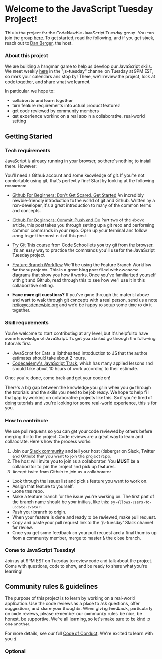# Welcome to the JavaScript Tuesday Project! 
This is the project for the CodeNewbie JavaScript Tuesday group. You can join the group [here](https://codenewbie.typeform.com/to/uwsWlZ). To get started, read the following, and if you get stuck, reach out to [Dan Berger](http://twitter.com/dsberger), the host.

### About this project
We are building a hangman game to help us develop our JavaScript skills. We meet weekly [here](https://codenewbie.typeform.com/to/uwsWlZ) in the "js-tuesday" channel on Tuesday at 9PM EST, so mark your calendars and stop by! There, we'll review the project, look at code together, and share what we learned. 

In particular, we hope to:

- collaborate and learn together
- turn feature requirements into actual product features!
- get code reviewed by community members
- get experience working on a real app in a collaborative, real-world setting

## Getting Started

### Tech requirements
JavaScript is already running in your browser, so there's nothing to install there. However:

You'll need a Github account and some knowledge of git. If you're not comfortable using git, that's perfectly fine! Start by looking at the following resources:

- [Github For Beginners: Don't Get Scared, Get Started](http://readwrite.com/2013/09/30/understanding-github-a-journey-for-beginners-part-1)
An incredibly newbie-friendly introduction to the world of git and Github. Written by a non-developer, it's a great introduction to many of the common terms and concepts. 

- [Github For Beginners: Commit, Push and Go](http://readwrite.com/2013/10/02/github-for-beginners-part-2)
Part two of the above article, this post takes you through setting up a git repo and performing common commands in your repo. Open up your terminal and follow along to get the most out of this post.

- [Try Git](https://try.github.io/levels/1/challenges/1)
This course from Code School lets you try  git from the browser. It's an easy way to practice the commands you'll use for the JavaScript Tuesday project.

- [Feature Branch Workflow](https://www.atlassian.com/git/tutorials/comparing-workflows/feature-branch-workflow)
We'll be using the Feature Branch Workflow for these projects. This is a great blog post filled with awesome diagrams that show you how it works. Once you've familiarized yourself with git and Github, read through this to see how we'll use it in this collaborative setting.

- **Have more git questions?** If you've gone through the material above and want to walk through git concepts with a real person, send us a note <hello@codenewbie.org> and we'd be happy to setup some time to do it together.

### Skill requirements
You're welcome to start contributing at any level, but it's helpful to have some knowledge of JavaScript. To get you started go through the following tutorials first.

- [JavaScript for Cats](http://jsforcats.com/), a lighthearted introduction to JS that the author estimates should take about 2 hours.
- [Codecademy's JavaScript Track](http://www.codecademy.com/en/tracks/javascript), which has many applied lessons and should take about 10 hours of work according to their estimate.

Once you're done, come back and get your code on!

There's a big gap between the knowledge you gain when you go through the tutorials, and the skills you need to be job ready. We hope to help fill that gap by working on collaborative projects like this. So if you're tired of doing tutorials and you're looking for some real-world experience, this is for you.

### How to contribute
We use pull requests so you can get your code reviewed by others before merging it into the project. Code reviews are a great way to learn and collaborate. Here's how the process works:

1. Join our [Slack community][1] and tell your host (dsberger on Slack, Twitter and Github) that you want to join the project repo.
2. The host will invite you to join as a collaborator. You **MUST** be a collaborator to join the project and pick up features.
3. Accept invite from Github to join as a collaborator.
- Look through the issues list and pick a feature you want to work on.
- Assign that feature to yourself.
- Clone this repo.
- Make a feature branch for the issue you're working on. The first part of the branch name should be your initials, like this: `sy-allows-users-to-update-avatar`.
- Push your branch to origin. 
- When your feature is done and ready to be reviewed, make pull request.
- Copy and paste your pull request link to the 'js-tuesday' Slack channel for review.
- Once you get some feedback on your pull request and a final thumbs up from a community member, merge to master & the close branch.

### Come to JavaScript Tuesday!
Join us at 9PM EST on Tuesday to review code and talk about the project. Come with questions, code to show, and be ready to share what you're learning!

## Community rules & guidelines
The purpose of this project is to learn by working on a real-world application. Use the code reviews as a place to ask questions, offer suggestions, and share your thoughts. When giving feedback, particularly on code reviews, please remember our community rules: be nice, be honest, be supportive. We're all learning, so let's make sure to be kind to one another. 

For more details, see our full [Code of Conduct](http://www.codenewbie.org/blogs/our-code-of-conduct). We're excited to learn with you :)

[1]: https://codenewbie.typeform.com/to/uwsWlZ


### Optional